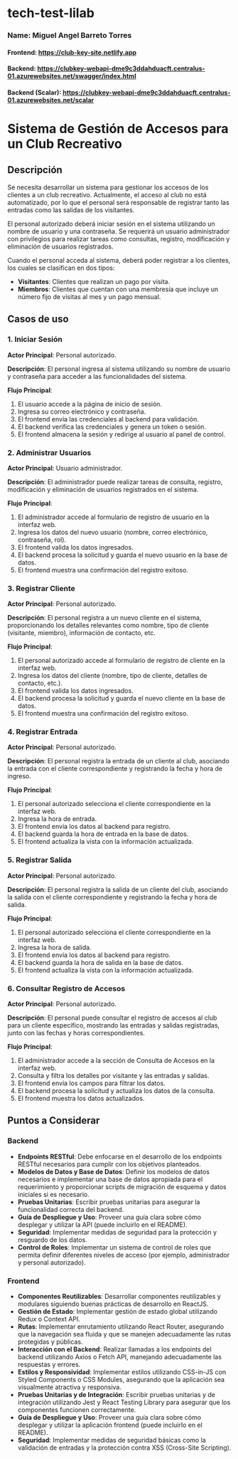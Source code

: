 # tech-test-lilab

### Name: Miguel Angel Barreto Torres

#### Frontend: https://club-key-site.netlify.app
#### Backend: https://clubkey-webapi-dme9c3ddahduacft.centralus-01.azurewebsites.net/swagger/index.html
#### Backend (Scalar): https://clubkey-webapi-dme9c3ddahduacft.centralus-01.azurewebsites.net/scalar

# Sistema de Gestión de Accesos para un Club Recreativo

## Descripción
Se necesita desarrollar un sistema para gestionar los accesos de los clientes a un club recreativo. Actualmente, el acceso al club no está automatizado, por lo que el personal será responsable de registrar tanto las entradas como las salidas de los visitantes.

El personal autorizado deberá iniciar sesión en el sistema utilizando un nombre de usuario y una contraseña. Se requerirá un usuario administrador con privilegios para realizar tareas como consultas, registro, modificación y eliminación de usuarios registrados.

Cuando el personal acceda al sistema, deberá poder registrar a los clientes, los cuales se clasifican en dos tipos:

- **Visitantes**: Clientes que realizan un pago por visita.
- **Miembros**: Clientes que cuentan con una membresía que incluye un número fijo de visitas al mes y un pago mensual.

## Casos de uso

### 1. Iniciar Sesión
**Actor Principal**: Personal autorizado.

**Descripción**: El personal ingresa al sistema utilizando su nombre de usuario y contraseña para acceder a las funcionalidades del sistema.

**Flujo Principal**:
1. El usuario accede a la página de inicio de sesión.
2. Ingresa su correo electrónico y contraseña.
3. El frontend envía las credenciales al backend para validación.
4. El backend verifica las credenciales y genera un token o sesión.
5. El frontend almacena la sesión y redirige al usuario al panel de control.

### 2. Administrar Usuarios
**Actor Principal**: Usuario administrador.

**Descripción**: El administrador puede realizar tareas de consulta, registro, modificación y eliminación de usuarios registrados en el sistema.

**Flujo Principal**:
1. El administrador accede al formulario de registro de usuario en la interfaz web.
2. Ingresa los datos del nuevo usuario (nombre, correo electrónico, contraseña, rol).
3. El frontend valida los datos ingresados.
4. El backend procesa la solicitud y guarda el nuevo usuario en la base de datos.
5. El frontend muestra una confirmación del registro exitoso.

### 3. Registrar Cliente
**Actor Principal**: Personal autorizado.

**Descripción**: El personal registra a un nuevo cliente en el sistema, proporcionando los detalles relevantes como nombre, tipo de cliente (visitante, miembro), información de contacto, etc.

**Flujo Principal**:
1. El personal autorizado accede al formulario de registro de cliente en la interfaz web.
2. Ingresa los datos del cliente (nombre, tipo de cliente, detalles de contacto, etc.).
3. El frontend valida los datos ingresados.
4. El backend procesa la solicitud y guarda el nuevo cliente en la base de datos.
5. El frontend muestra una confirmación del registro exitoso.

### 4. Registrar Entrada
**Actor Principal**: Personal autorizado.

**Descripción**: El personal registra la entrada de un cliente al club, asociando la entrada con el cliente correspondiente y registrando la fecha y hora de ingreso.

**Flujo Principal**:
1. El personal autorizado selecciona el cliente correspondiente en la interfaz web.
2. Ingresa la hora de entrada.
3. El frontend envía los datos al backend para registro.
4. El backend guarda la hora de entrada en la base de datos.
5. El frontend actualiza la vista con la información actualizada.

### 5. Registrar Salida
**Actor Principal**: Personal autorizado.

**Descripción**: El personal registra la salida de un cliente del club, asociando la salida con el cliente correspondiente y registrando la fecha y hora de salida.

**Flujo Principal**:
1. El personal autorizado selecciona el cliente correspondiente en la interfaz web.
2. Ingresa la hora de salida.
3. El frontend envía los datos al backend para registro.
4. El backend guarda la hora de salida en la base de datos.
5. El frontend actualiza la vista con la información actualizada.

### 6. Consultar Registro de Accesos
**Actor Principal**: Personal autorizado.

**Descripción**: El personal puede consultar el registro de accesos al club para un cliente específico, mostrando las entradas y salidas registradas, junto con las fechas y horas correspondientes.

**Flujo Principal**:
1. El administrador accede a la sección de Consulta de Accesos en la interfaz web.
2. Consulta y filtra los detalles por visitante y las entradas y salidas.
3. El frontend envía los campos para filtrar los datos.
4. El backend procesa la solicitud y actualiza los datos de la consulta.
5. El frontend muestra los datos actualizados.

## Puntos a Considerar

### Backend
- **Endpoints RESTful**: Debe enfocarse en el desarrollo de los endpoints RESTful necesarios para cumplir con los objetivos planteados.
- **Modelos de Datos y Base de Datos**: Definir los modelos de datos necesarios e implementar una base de datos apropiada para el requerimiento y proporcionar scripts de migración de esquema y datos iniciales si es necesario.
- **Pruebas Unitarias**: Escribir pruebas unitarias para asegurar la funcionalidad correcta del backend.
- **Guía de Despliegue y Uso**: Proveer una guía clara sobre cómo desplegar y utilizar la API (puede incluirlo en el README).
- **Seguridad**: Implementar medidas de seguridad para la protección y resguardo de los datos.
- **Control de Roles**: Implementar un sistema de control de roles que permita definir diferentes niveles de acceso (por ejemplo, administrador y personal autorizado).

### Frontend
- **Componentes Reutilizables**: Desarrollar componentes reutilizables y modulares siguiendo buenas prácticas de desarrollo en ReactJS.
- **Gestión de Estado**: Implementar gestión de estado global utilizando Redux o Context API.
- **Rutas**: Implementar enrutamiento utilizando React Router, asegurando que la navegación sea fluida y que se manejen adecuadamente las rutas protegidas y públicas.
- **Interacción con el Backend**: Realizar llamadas a los endpoints del backend utilizando Axios o Fetch API, manejando adecuadamente las respuestas y errores.
- **Estilos y Responsividad**: Implementar estilos utilizando CSS-in-JS con Styled Components o CSS Modules, asegurando que la aplicación sea visualmente atractiva y responsiva.
- **Pruebas Unitarias y de Integración**: Escribir pruebas unitarias y de integración utilizando Jest y React Testing Library para asegurar que los componentes funcionen correctamente.
- **Guía de Despliegue y Uso**: Proveer una guía clara sobre cómo desplegar y utilizar la aplicación frontend (puede incluirlo en el README).
- **Seguridad**: Implementar medidas de seguridad básicas como la validación de entradas y la protección contra XSS (Cross-Site Scripting).
